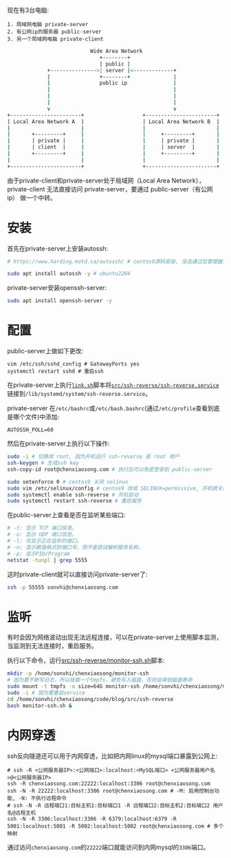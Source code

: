 现在有3台电脑:
```
1. 局域网电脑 private-server
2. 有公网ip的服务器 public-server
3. 另一个局域网电脑 private-client
```

```sh
                           Wide Area Network                         
                              +--------+
                              | public |                             
             +--------------->| server |<-------------+              
             |                +--------+              |              
             |                public ip               |              
             |                                        |              
             |                                        |              
             |                                        |              
             v                                        v              
+-----------------------+                   +-----------------------+
| Local Area Network A  |                   | Local Area Network B  |
|                       |                   |                       |
|       +---------+     |                   |     +---------+       |
|       | private |     |                   |     | private |       |
|       | client  |     |                   |     | server  |       |
|       +---------+     |                   |     +---------+       |
|                       |                   |                       |
+-----------------------+                   +-----------------------+
```

由于private-client和private-server处于局域网（Local Area Network），private-client 无法直接访问 private-server，要通过 public-server（有公网ip） 做一个中转。

# 安装

首先在private-server上安装autossh:
```sh
# https://www.harding.motd.ca/autossh/ # centos9源码安装, 没法通过包管理器安装

sudo apt install autossh -y # ubuntu2204
```

private-server安装openssh-server:
```sh
sudo apt install openssh-server -y
```

# 配置

public-server上做如下更改:
```shell
vim /etc/ssh/sshd_config # GatewayPorts yes
systemctl restart sshd # 重启ssh
```

在private-server上执行[`link.sh`](https://gitee.com/chenxiaosonggitee/blog/blob/master/src/ssh-reverse/link.sh)脚本将[`src/ssh-reverse/ssh-reverse.service`](https://gitee.com/chenxiaosonggitee/blog/blob/master/src/ssh-reverse/ssh-reverse.service)链接到`/lib/systemd/system/ssh-reverse.service`。

private-server 在`/etc/bashrc`或`/etc/bash.bashrc`(通过`/etc/profile`查看到底是哪个文件)中添加:
```shell
AUTOSSH_POLL=60
```

然后在private-server上执行以下操作:
```sh
sudo -i # 切换成 root, 因为开机运行 ssh-reverse 是 root 用户
ssh-keygen # 生成ssh key
ssh-copy-id root@chenxiaosong.com # 执行后可以免密登录到 public-server

sudo setenforce 0 # centos9 关闭 selinux
sudo vim /etc/selinux/config # centos9 改成 SELINUX=permissive, 开机就关闭selinux
sudo systemctl enable ssh-reverse # 开机启动
sudo systemctl restart ssh-reverse # 重启服务
```

在public-server上查看是否在监听某些端口:
```sh
# -t: 显示 TCP 端口信息。
# -u: 显示 UDP 端口信息。
# -l: 仅显示正在监听的端口。
# -n: 显示数值格式的端口号，而不是尝试解析服务名称。
# -p: 显示PID/Program
netstat -tunpl | grep 5555
```

这时private-client就可以直接访问private-server了:
```sh
ssh -p 55555 sonvhi@chenxiaosong.com
```

# 监听

有时会因为网络波动出现无法远程连接，可以在private-server上使用脚本监测，当监测到无法连接时，重启服务。

执行以下命令，运行[src/ssh-reverse/monitor-ssh.sh](https://gitee.com/chenxiaosonggitee/blog/blob/master/src/ssh-reverse/monitor-ssh.sh)脚本:
```sh
mkdir -p /home/sonvhi/chenxiaosong/monitor-ssh
# 因为要不断写日志，所以挂载一个tmpfs，避免写入磁盘，否则会降低磁盘寿命
sudo mount -t tmpfs -o size=64G monitor-ssh /home/sonvhi/chenxiaosong/monitor-ssh
sudo -i # 因为要重启service
cd /home/sonvhi/chenxiaosong/code/blog/src/ssh-reverse
bash monitor-ssh.sh &
```

# 内网穿透

ssh反向隧道还可以用于内网穿透，比如把内网linux的mysql端口暴露到公网上:
```shell
# ssh -R <公网服务器IP>:<公网端口>:localhost:<MySQL端口> <公网服务器用户名>@<公网服务器IP>
ssh -R chenxiaosong.com:22222:localhost:3306 root@chenxiaosong.com
ssh -N -R 22222:localhost:3306 root@chenxiaosong.com # -M: 启用控制台功能, -N: 不执行远程命令
# ssh -N -R 远程端口1:目标主机1:目标端口1 -R 远程端口2:目标主机2:目标端口2 用户名@远程主机
ssh -N -R 3306:localhost:3306 -R 6379:localhost:6379 -R 5001:localhost:5001 -R 5002:localhost:5002 root@chenxiaosong.com # 多个映射
```

通过访问`chenxiaosong.com`的`22222`端口就能访问到内网mysql的`3306`端口。
